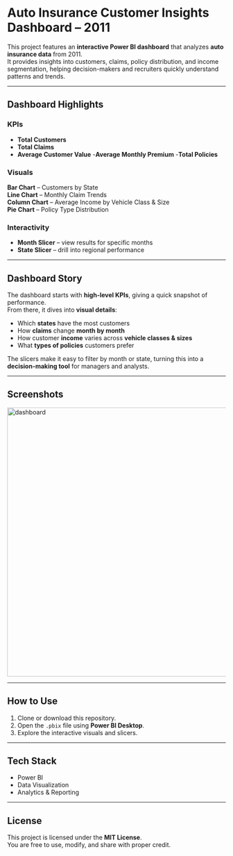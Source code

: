 # Auto Insurance Customer Insights Dashboard – 2011

This project features an **interactive Power BI dashboard** that analyzes **auto insurance data** from 2011.  
It provides insights into customers, claims, policy distribution, and income segmentation, helping decision-makers and recruiters quickly understand patterns and trends.

---

## Dashboard Highlights

### KPIs
- **Total Customers**
- **Total Claims**
- **Average Customer Value**
-**Average Monthly Premium**
-**Total Policies**
### Visuals
**Bar Chart** – Customers by State  
**Line Chart** – Monthly Claim Trends  
**Column Chart** – Average Income by Vehicle Class & Size  
**Pie Chart** – Policy Type Distribution  

### Interactivity
- **Month Slicer** – view results for specific months  
- **State Slicer** – drill into regional performance  

---

## Dashboard Story

The dashboard starts with **high-level KPIs**, giving a quick snapshot of performance.  
From there, it dives into **visual details**:
- Which **states** have the most customers  
- How **claims** change **month by month**  
- How customer **income** varies across **vehicle classes & sizes**  
- What **types of policies** customers prefer  

The slicers make it easy to filter by month or state, turning this into a **decision-making tool** for managers and analysts.

---

## Screenshots
<img width="1034" height="620" alt="dashboard" src="https://github.com/user-attachments/assets/efa1f2b5-76e5-4696-b7ec-bf06cd3d5e93" />

---

## How to Use
1. Clone or download this repository.  
2. Open the `.pbix` file using **Power BI Desktop**.  
3. Explore the interactive visuals and slicers.  

---

## Tech Stack
- Power BI  
- Data Visualization  
- Analytics & Reporting  

---

## License
This project is licensed under the **MIT License**.  
You are free to use, modify, and share with proper credit.

